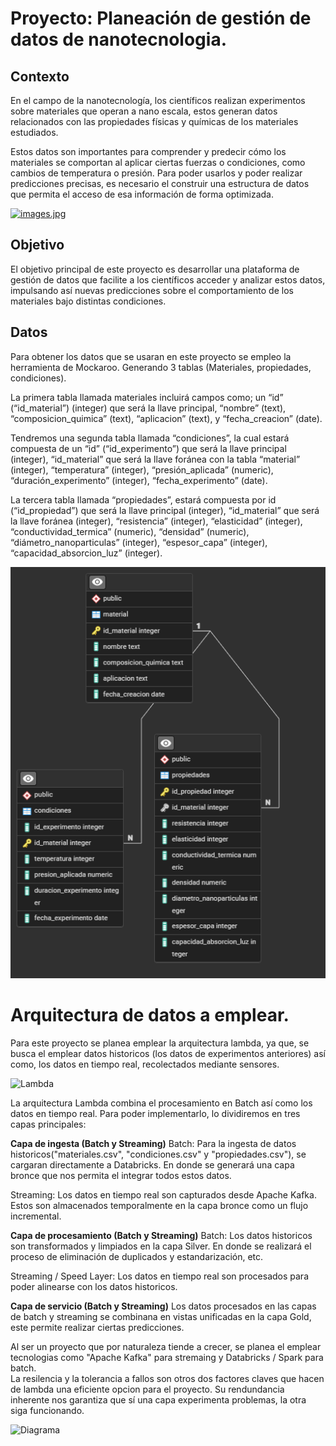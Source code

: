 # Proyecto: Planeación de gestión de datos de nanotecnologia. 

## Contexto
En el campo de la nanotecnología, los científicos realizan experimentos sobre materiales que operan a nano escala, estos generan datos relacionados con las propiedades físicas y químicas de los materiales estudiados.

Estos datos son importantes para comprender y predecir cómo los materiales se comportan al aplicar ciertas fuerzas o condiciones, como cambios de temperatura o presión. Para poder usarlos y poder realizar predicciones precisas, es necesario el construir una estructura de datos que permita el acceso de esa información de forma optimizada.

[![images.jpg](https://i.postimg.cc/1zY0ddD1/images.jpg)](https://postimg.cc/McVjMds9)

## Objetivo
El objetivo principal de este proyecto es desarrollar una plataforma de gestión de datos que facilite a los científicos acceder y analizar estos datos, impulsando así nuevas predicciones sobre el comportamiento de los materiales bajo distintas condiciones.  

## Datos

Para obtener los datos que se usaran en este proyecto se empleo la herramienta de Mockaroo. Generando 3 tablas (Materiales, propiedades, condiciones). 

La primera tabla llamada materiales incluirá campos como; un “id” (“id_material”) (integer) que será la llave principal, “nombre” (text), “composicion_quimica” (text), “aplicacion” (text), y “fecha_creacion” (date). 

Tendremos una segunda tabla llamada “condiciones”, la cual estará compuesta de un “id” (“id_experimento”) que será la llave principal (integer), “id_material” que será la llave foránea con la tabla “material” (integer), “temperatura” (integer), “presión_aplicada” (numeric), “duración_experimento” (integer), “fecha_experimento” (date).   

La tercera tabla llamada “propiedades”, estará compuesta por id (“id_propiedad”) que será la llave principal (integer), “id_material” que será la llave foránea (integer), “resistencia” (integer), “elasticidad” (integer), “conductividad_termica” (numeric), “densidad” (numeric), “diámetro_nanoparticulas” (integer), “espesor_capa” (integer), “capacidad_absorcion_luz” (integer).  

![EBD](Data/EBD.png)

# Arquitectura de datos a emplear. 

Para este proyecto se planea emplear la arquitectura lambda, ya que, se busca el emplear datos historicos (los datos de experimentos anteriores) así como, los datos en tiempo real, recolectados mediante sensores. 

![Lambda](https://github.com/JaimeMoc/Plataforma_de_gestion_de_datos_de_Nanotecnologia/blob/145aead497750ba730debdb02be5aba8d7416a75/Lambda.drawio.png)

La arquitectura Lambda combina el procesamiento en Batch así como los datos en tiempo real. Para poder implementarlo, lo dividiremos en tres capas principales: 

**Capa de ingesta (Batch y Streaming)**
Batch: Para la ingesta de datos historicos("materiales.csv", "condiciones.csv" y "propiedades.csv"), se cargaran directamente a Databricks. En donde se generará una capa bronce que nos permita el integrar todos estos datos. 

Streaming: Los datos en tiempo real son capturados desde Apache Kafka. Estos son almacenados temporalmente en la capa bronce como un flujo incremental.

**Capa de procesamiento (Batch y Streaming)**
Batch: Los datos historicos son transformados y limpiados en la capa Silver. En donde se realizará el proceso de eliminación de duplicados y estandarización, etc. 

Streaming / Speed Layer: Los datos en tiempo real son procesados para poder alinearse con los datos historicos.  

**Capa de servicio (Batch y Streaming)**
Los datos procesados en las capas de batch y streaming se combinana en vistas unificadas en la capa Gold, este permite realizar ciertas predicciones. 

Al ser un proyecto que por naturaleza tiende a crecer, se planea el emplear tecnologias como "Apache Kafka" para stremaing y Databricks / Spark para batch.  
La resilencia y la tolerancia a fallos son otros dos factores claves que hacen de lambda una eficiente opcion para el proyecto. Su rendundancia inherente nos garantiza que sí una capa experimenta problemas, la otra siga funcionando. 

![Diagrama](https://github.com/JaimeMoc/Plataforma_de_gestion_de_datos_de_Nanotecnologia/blob/79c6c7fe847591c9a2a2fcad7f92900933099fba/Lambda_Architecture_Diagram.png)
